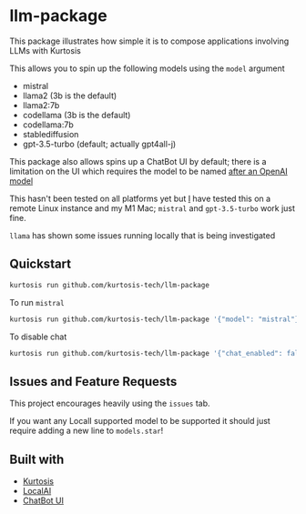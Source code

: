 # llm-package

This package illustrates how simple it is to compose applications involving LLMs with Kurtosis

This allows you to spin up the following models using the `model` argument

- mistral
- llama2 (3b is the default)
- llama2:7b
- codellama (3b is the default)
- codellama:7b
- stablediffusion
- gpt-3.5-turbo (default; actually gpt4all-j)

This package also allows spins up a ChatBot UI by default; there is a limitation on the UI which requires the 
model to be named [after an OpenAI model](https://github.com/mudler/LocalAI/issues/165)

This hasn't been tested on all platforms yet but [I](https://github.com/h4ck3rk3y) have tested this on a remote Linux instance
and my M1 Mac; `mistral` and `gpt-3.5-turbo` work just fine.

`llama` has shown some issues running locally that is being investigated

## Quickstart

```bash
kurtosis run github.com/kurtosis-tech/llm-package
```

To run `mistral`

```bash
kurtosis run github.com/kurtosis-tech/llm-package '{"model": "mistral"}'
```

To disable chat

```bash
kurtosis run github.com/kurtosis-tech/llm-package '{"chat_enabled": false}'
```

## Issues and Feature Requests

This project encourages heavily using the `issues` tab.

If you want any LocalI supported model to be supported it should just require
adding a new line to `models.star`!

## Built with

- [Kurtosis](https://github.com/kurtosis-tech/kurtosis)
- [LocalAI](https://github.com/mudler/LocalAI)
- [ChatBot UI](https://github.com/mckaywrigley/chatbot-ui)